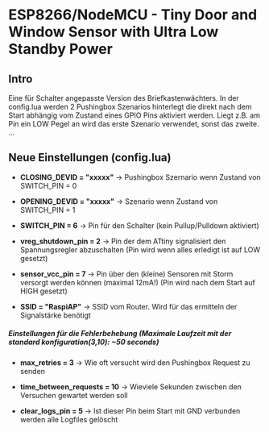 # ESP8266/NodeMCU - Tiny Door and Window Sensor with Ultra Low Standby Power

## Intro
Eine für Schalter angepasste Version des Briefkastenwächters. In der config.lua werden 2 Pushingbox Szenarios hinterlegt die direkt nach dem Start abhängig vom Zustand eines GPIO Pins aktiviert werden. Liegt z.B. am Pin ein LOW Pegel an wird das erste Szenario verwendet, sonst das zweite.
...

## Neue Einstellungen (config.lua)
* **CLOSING_DEVID = "xxxxx"**   -> Pushingbox Szernario wenn Zustand von SWITCH_PIN = 0
* **OPENING_DEVID = "xxxxx"**   -> Szenario wenn Zustand von SWITCH_PIN = 1

* **SWITCH_PIN = 6**  -> Pin für den Schalter (kein Pullup/Pulldown aktiviert)

* **vreg_shutdown_pin = 2**   -> Pin der dem ATtiny signalisiert den Spannungsregler abzuschalten (Pin wird wenn alles erledigt ist auf LOW gesetzt)

* **sensor_vcc_pin = 7**  -> Pin über den (kleine) Sensoren mit Storm versorgt werden können (maximal 12mA!) (Pin wird nach dem Start auf HIGH gesetzt)
  
* **SSID = "RaspiAP"**  -> SSID vom Router. Wird für das ermitteln der Signalstärke benötigt

##### Einstellungen für die Fehlerbehebung (Maximale Laufzeit mit der standard konfiguration(3,10): ~50 seconds)
* **max_retries = 3**     -> Wie oft versucht wird den Pushingbox Request zu senden
* **time_between_requests = 10**    -> Wieviele Sekunden zwischen den Versuchen gewartet werden soll
  
* **clear_logs_pin = 5**    -> Ist dieser Pin beim Start mit GND verbunden werden alle Logfiles gelöscht



